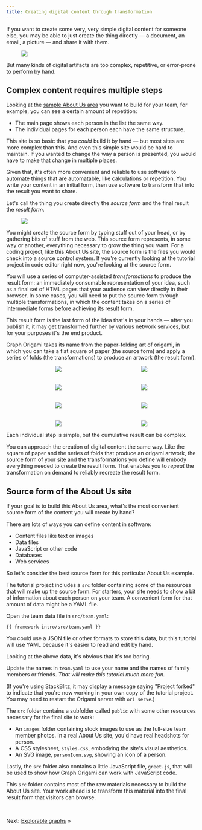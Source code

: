 ```yaml
---
title: Creating digital content through transformation
---
```


If you want to create some very, very simple digital content for someone else, you may be able to just create the thing directly — a document, an email, a picture — and share it with them.

<figure>
  <img src="/assets/illustrations/artifact.svg">
</figure>

But many kinds of digital artifacts are too complex, repetitive, or error-prone to perform by hand.

## Complex content requires multiple steps

Looking at the
<a href="/samples/aboutUs" target="_blank">sample About Us area</a>
you want to build for your team, for example, you can see a certain amount of repetition:

- The main page shows each person in the list the same way.
- The individual pages for each person each have the same structure.

This site is so basic that you _could_ build it by hand — but most sites are more complex than this. And even this simple site would be hard to maintain. If you wanted to change the way a person is presented, you would have to make that change in multiple places.

Given that, it's often more convenient and reliable to use software to automate things that are automatable, like calculations or repetition. You write your content in an initial form, then use software to transform that into the result you want to share.

Let's call the thing you create directly the _source form_ and the final result the _result form_.

<figure>
  <img src="/assets/illustrations/transformation.svg">
</figure>

You might create the source form by typing stuff out of your head, or by gathering bits of stuff from the web. This source form represents, in some way or another, everything necessary to grow the thing you want. For a coding project, like this About Us site, the source form is the files you would check into a source control system. If you're currently looking at the tutorial project in code editor right now, you're looking at the source form.

You will use a series of computer-assisted _transformations_ to produce the result form: an immediately consumable representation of your idea, such as a final set of HTML pages that your audience can view directly in their browser. In some cases, you will need to put the source form through multiple transformations, in which the content takes on a series of intermediate forms before achieving its result form.

This result form is the last form of the idea that's in your hands — after you publish it, it may get transformed further by various network services, but for your purposes it's the end product.

Graph Origami takes its name from the paper-folding art of origami, in which you can take a flat square of paper (the source form) and apply a series of folds (the transformations) to produce an artwork (the result form).

<figure style="align-items: center; display: grid; gap: 2rem; grid-template-columns: repeat(auto-fit, minmax(125px, 1fr)); justify-items: center;">
  <img src="/assets/heart/step1.svg">
  <img src="/assets/heart/step2.svg">
  <img src="/assets/heart/step3.svg">
  <img src="/assets/heart/step4.svg">
  <img src="/assets/heart/step5.svg">
  <img src="/assets/heart/step6.svg">
  <img src="/assets/heart/step7.svg">
  <img src="/assets/heart/step8.svg">
</figure>

Each individual step is simple, but the cumulative result can be complex.

You can approach the creation of digital content the same way. Like the square of paper and the series of folds that produce an origami artwork, the source form of your site and the transformations you define will embody everything needed to create the result form. That enables you to _repeat_ the transformation on demand to reliably recreate the result form.

## Source form of the About Us site

If your goal is to build this About Us area, what's the most convenient source form of the content you will create by hand?

There are lots of ways you can define content in software:

- Content files like text or images
- Data files
- JavaScript or other code
- Databases
- Web services

So let's consider the best source form for this particular About Us example.

The tutorial project includes a `src` folder containing some of the resources that will make up the source form. For starters, your site needs to show a bit of information about each person on your team. A convenient form for that amount of data might be a YAML file.

<span class="tutorialStep"></span> Open the team data file in `src/team.yaml`:

```{{'yaml'}}
{{ framework-intro/src/team.yaml }}
```

You could use a JSON file or other formats to store this data, but this tutorial will use YAML because it's easier to read and edit by hand.

Looking at the above data, it's obvious that it's too boring.

<span class="tutorialStep"></span> Update the names in `team.yaml` to use your name and the names of family members or friends. _That will make this tutorial much more fun._

(If you're using StackBlitz, it may display a message saying "Project forked" to indicate that you're now working in your own copy of the tutorial project. You may need to restart the Origami server with `ori serve`.)

The `src` folder contains a subfolder called `public` with some other resources necessary for the final site to work:

- An `images` folder containing stock images to use as the full-size team member photos. In a real About Us site, you'd have real headshots for person.
- A CSS stylesheet, `styles.css`, embodying the site's visual aesthetics.
- An SVG image, `personIcon.svg`, showing an icon of a person.

Lastly, the `src` folder also contains a little JavaScript file, `greet.js`, that will be used to show how Graph Origami can work with JavaScript code.

This `src` folder contains most of the raw materials necessary to build the About Us site. Your work ahead is to transform this material into the final result form that visitors can browse.

&nbsp;

Next: [Explorable graphs](intro2.html) »
